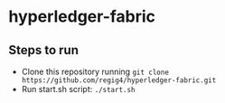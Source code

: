 # hyperledger-fabric

## Steps to run

- Clone this repository running `git clone https://github.com/regig4/hyperledger-fabric.git`
- Run start.sh script: `./start.sh`
